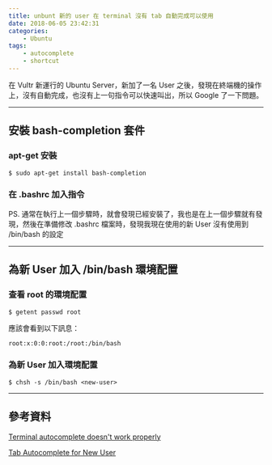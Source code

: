 ```yaml
---
title: unbunt 新的 user 在 terminal 沒有 tab 自動完成可以使用
date: 2018-06-05 23:42:31
categories:
    - Ubuntu
tags:
    - autocomplete
    - shortcut
---
```


在 Vultr 新運行的 Ubuntu Server，新加了一名 User 之後，發現在終端機的操作上，沒有自動完成，也沒有上一句指令可以快速叫出，所以 Google 了一下問題。

<!--more-->

---

## 安裝 bash-completion 套件

### apt-get 安裝

```
$ sudo apt-get install bash-completion
```

### 在 .bashrc 加入指令

PS. 通常在執行上一個步驟時，就會發現已經安裝了，我也是在上一個步驟就有發現，然後在準備修改 .bashrc 檔案時，發現我現在使用的新 User 沒有使用到 /bin/bash 的設定

---

## 為新 User 加入 /bin/bash 環境配置

### 查看 root 的環境配置

```
$ getent passwd root
```

應該會看到以下訊息：

```
root:x:0:0:root:/root:/bin/bash
```

### 為新 User 加入環境配置

```
$ chsh -s /bin/bash <new-user>
```

---

## 參考資料

[Terminal autocomplete doesn't work properly](https://askubuntu.com/questions/545540/terminal-autocomplete-doesnt-work-properly)

[Tab Autocomplete for New User](https://serverfault.com/questions/99787/tab-autocomplete-for-new-user)
